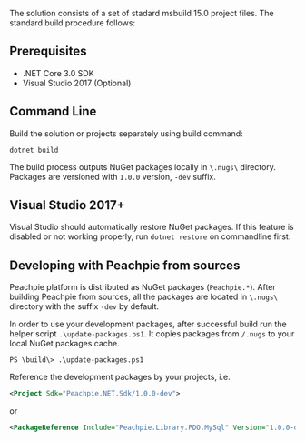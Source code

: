The solution consists of a set of stadard msbuild 15.0 project files. The standard build procedure follows:

## Prerequisites

- .NET Core 3.0 SDK
- Visual Studio 2017 (Optional)

## Command Line

Build the solution or projects separately using build command:

```shell
dotnet build
```

The build process outputs NuGet packages locally in `\.nugs\` directory. Packages are versioned with `1.0.0` version, `-dev` suffix.

## Visual Studio 2017+

Visual Studio should automatically restore NuGet packages. If this feature is disabled or not working properly, run `dotnet restore` on commandline first.

## Developing with Peachpie from sources

Peachpie platform is distributed as NuGet packages (`Peachpie.*`). After building Peachpie from sources, all the packages are located in `\.nugs\` directory with the suffix `-dev` by default.

In order to use your development packages, after successful build run the helper script `.\update-packages.ps1`. It copies packages from `/.nugs` to your local NuGet packages cache.
   
```shell
PS \build\> .\update-packages.ps1
```

Reference the development packages by your projects, i.e.
```xml
<Project Sdk="Peachpie.NET.Sdk/1.0.0-dev">
```
or
```xml
<PackageReference Include="Peachpie.Library.PDO.MySql" Version="1.0.0-dev" />
```

